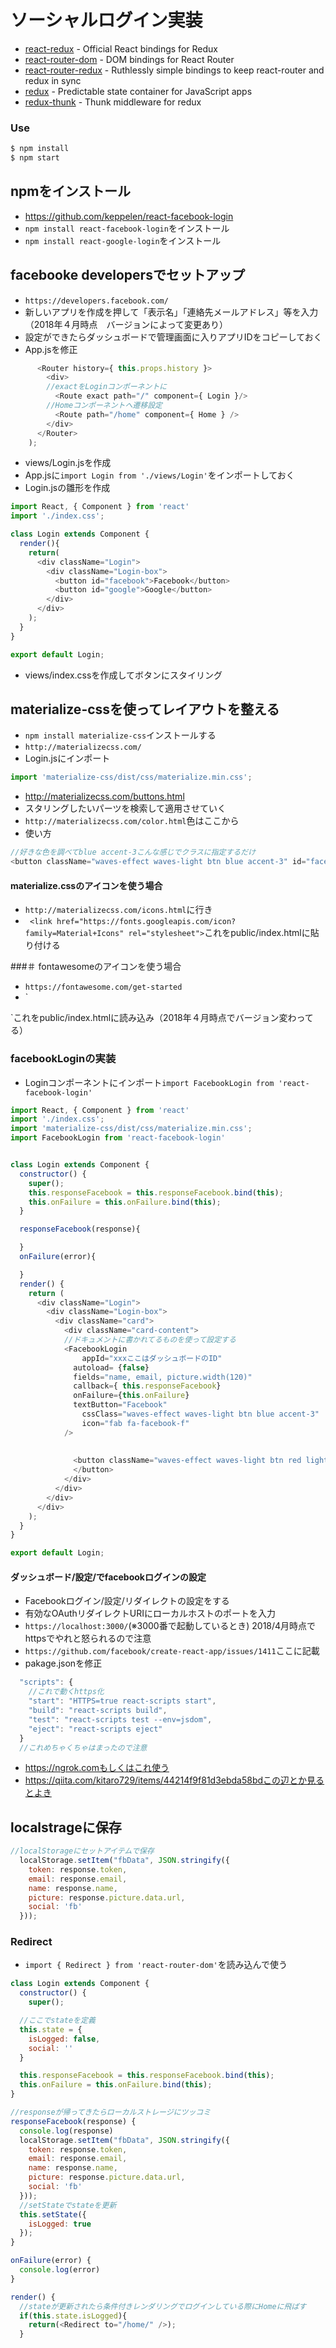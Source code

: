 # ソーシャルログイン実装

* [react-redux](https://github.com/reactjs/react-redux) - Official React bindings for Redux 
* [react-router-dom](https://github.com/ReactTraining/react-router/tree/master/packages/react-router-dom) - DOM bindings for React Router
* [react-router-redux](https://github.com/reactjs/react-router-redux) - Ruthlessly simple bindings to keep react-router and redux in sync
* [redux](https://github.com/reactjs/redux) - Predictable state container for JavaScript apps 
* [redux-thunk](https://github.com/gaearon/redux-thunk) - Thunk middleware for redux

### Use
```sh
$ npm install
$ npm start
```

## npmをインストール
- https://github.com/keppelen/react-facebook-login
- `npm install react-facebook-login`をインストール
- `npm install react-google-login`をインストール

## facebooke developersでセットアップ
- `https://developers.facebook.com/`
- 新しいアプリを作成を押して「表示名」「連絡先メールアドレス」等を入力（2018年４月時点　バージョンによって変更あり）
- 設定ができたらダッシュボードで管理画面に入りアプリIDをコピーしておく
- App.jsを修正
```js
      <Router history={ this.props.history }>
        <div>
        //exactをLoginコンポーネントに
          <Route exact path="/" component={ Login }/>
        //Homeコンポーネントへ遷移設定
          <Route path="/home" component={ Home } />
        </div>
      </Router>
    );
```
- views/Login.jsを作成
- App.jsに`import Login from './views/Login'`をインポートしておく
- Login.jsの雛形を作成
```js
import React, { Component } from 'react'
import './index.css';

class Login extends Component {
  render(){
    return(
      <div className="Login">
        <div className="Login-box">
          <button id="facebook">Facebook</button>
          <button id="google">Google</button>
        </div>
      </div>
    );
  }
}

export default Login;
```
- views/index.cssを作成してボタンにスタイリング

## materialize-cssを使ってレイアウトを整える
- `npm install materialize-css`インストールする
- `http://materializecss.com/`
- Login.jsにインポート
```js
import 'materialize-css/dist/css/materialize.min.css';
```
- http://materializecss.com/buttons.html
- スタリングしたいパーツを検索して適用させていく
- `http://materializecss.com/color.html`色はここから
- 使い方
```js
//好きな色を調べてblue accent-3こんな感じでクラスに指定するだけ
<button className="waves-effect waves-light btn blue accent-3" id="facebook">Facebook</button>

```

####  materialize.cssのアイコンを使う場合
- `http://materializecss.com/icons.html`に行き
- `  <link href="https://fonts.googleapis.com/icon?family=Material+Icons" rel="stylesheet">
`これをpublic/index.htmlに貼り付ける

###＃ fontawesomeのアイコンを使う場合
- `https://fontawesome.com/get-started`
- `<link rel="stylesheet" href="https://use.fontawesome.com/releases/v5.0.10/css/all.css" integrity="sha384-+d0P83n9kaQMCwj8F4RJB66tzIwOKmrdb46+porD/OvrJ+37WqIM7UoBtwHO6Nlg" crossorigin="anonymous">

`これをpublic/index.htmlに読み込み（2018年４月時点でバージョン変わってる）


### facebookLoginの実装
- Loginコンポーネントにインポート`import FacebookLogin from 'react-facebook-login'`
```js
import React, { Component } from 'react'
import './index.css';
import 'materialize-css/dist/css/materialize.min.css';
import FacebookLogin from 'react-facebook-login'


class Login extends Component {
  constructor() {
    super();
    this.responseFacebook = this.responseFacebook.bind(this);
    this.onFailure = this.onFailure.bind(this);
  }

  responseFacebook(response){

  }
  onFailure(error){

  }
  render() {
    return (
      <div className="Login">
        <div className="Login-box">
          <div className="card">
            <div className="card-content">
            //ドキュメントに書かれてるものを使って設定する
            <FacebookLogin 
                appId="xxxここはダッシュボードのID"
              autoload= {false}
              fields="name, email, picture.width(120)"
              callback={ this.responseFacebook}
              onFailure={this.onFailure}
              textButton="Facebook"
                cssClass="waves-effect waves-light btn blue accent-3"
                icon="fab fa-facebook-f"
            />
       
       
              <button className="waves-effect waves-light btn red lighten-1" id="google">Google<i className="fab fa-google"></i>
              </button>
            </div>
          </div>
        </div>
      </div>
    );
  }
}

export default Login;
```

#### ダッシュボード/設定/でfacebookログインの設定
- Facebookログイン/設定/リダイレクトの設定をする
- 有効なOAuthリダイレクトURIにローカルホストのポートを入力
- `https://localhost:3000/`(※3000番で起動しているとき) 2018/4月時点でhttpsでやれと怒られるので注意
- `https://github.com/facebook/create-react-app/issues/1411`ここに記載
- pakage.jsonを修正
```js
  "scripts": {
    //これで動くhttps化
    "start": "HTTPS=true react-scripts start",
    "build": "react-scripts build",
    "test": "react-scripts test --env=jsdom",
    "eject": "react-scripts eject"
  }
  //これめちゃくちゃはまったので注意
```
- https://ngrok.comもしくはこれ使う
- https://qiita.com/kitaro729/items/44214f9f81d3ebda58bdこの辺とか見るとよき

## localstrageに保存
```js
//localStorageにセットアイテムで保存
  localStorage.setItem("fbData", JSON.stringify({
    token: response.token,
    email: response.email,
    name: response.name,
    picture: response.picture.data.url,
    social: 'fb'
  }));
```

### Redirect
- `import { Redirect } from 'react-router-dom'`を読み込んで使う
```js
class Login extends Component {
  constructor() {
    super();

  //ここでstateを定義
  this.state = {
    isLogged: false,
    social: ''
  }

  this.responseFacebook = this.responseFacebook.bind(this);
  this.onFailure = this.onFailure.bind(this);
}

//responseが帰ってきたらローカルストレージにツッコミ
responseFacebook(response) {
  console.log(response)
  localStorage.setItem("fbData", JSON.stringify({
    token: response.token,
    email: response.email,
    name: response.name,
    picture: response.picture.data.url,
    social: 'fb'
  }));
  //setStateでstateを更新
  this.setState({
    isLogged: true
  });
}

onFailure(error) {
  console.log(error)
}

render() {
  //stateが更新されたら条件付きレンダリングでログインしている際にHomeに飛ばす
  if(this.state.isLogged){
    return(<Redirect to="/home/" />);
  }
```